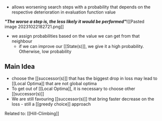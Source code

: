 - allows worsening search steps with a probability that depends on the respective deterioration in evaluation function value

***"The worse a step is, the less likely it would be performed"***![[Pasted image 20231022182721.png]]
- we assign probabilities based on the value we can get from that neighbour
	- if we can improve our [[State(s)]], we give it a high probability. Otherwise, low probability

## Main Idea
- choose the [[successor(s)]] that has the biggest drop in loss may lead to [[Local Optima]] that are not global optima
- To get out of [[Local Optima]], it is necessary to choose other [[successor(s)]]
- We are still favouring [[successor(s)]] that bring faster decrease on the loss - still a [[greedy choice]] approach

Related to: [[Hill-Climbing]]